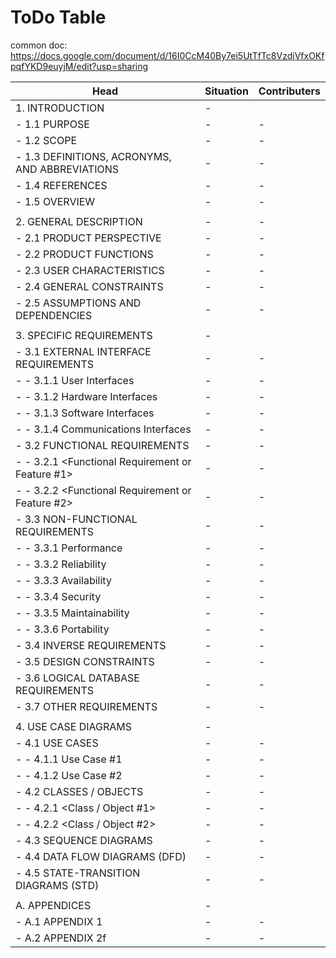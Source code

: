 # ToDo Table

common doc: https://docs.google.com/document/d/16I0CcM40By7ei5UtTfTc8VzdjVfxOKfpqfYKD9euyjM/edit?usp=sharing

|Head                                               |Situation|Contributers|
|---------------------------------------------------|---------|------------|
|1. INTRODUCTION|-||
| - 1.1 PURPOSE|-|-|
| - 1.2 SCOPE|-|-|
| - 1.3 DEFINITIONS, ACRONYMS, AND ABBREVIATIONS|-|-|
| - 1.4 REFERENCES|-|-|
| - 1.5 OVERVIEW|-|-|
||||
| 2. GENERAL DESCRIPTION|-|-|
| - 2.1 PRODUCT PERSPECTIVE|-|-|
| - 2.2 PRODUCT FUNCTIONS|-|-|
| - 2.3 USER CHARACTERISTICS|-|-|
| - 2.4 GENERAL CONSTRAINTS|-|-|
| - 2.5 ASSUMPTIONS AND DEPENDENCIES|-|-|
||||
| 3. SPECIFIC REQUIREMENTS|-||
| - 3.1 EXTERNAL INTERFACE REQUIREMENTS|-|-|
| - - 3.1.1 User Interfaces|-|-|
| - - 3.1.2 Hardware Interfaces|-|-|
| - - 3.1.3 Software Interfaces|-|-|
| - - 3.1.4 Communications Interfaces|-|-|
| - 3.2 FUNCTIONAL REQUIREMENTS|-|-|
| - - 3.2.1 <Functional Requirement or Feature #1>|-|-|
| - - 3.2.2 <Functional Requirement or Feature #2>|-|-|
| - 3.3 NON-FUNCTIONAL REQUIREMENTS|-|-|
| - - 3.3.1 Performance|-|-|
| - - 3.3.2 Reliability|-|-|
| - - 3.3.3 Availability|-|-|
| - - 3.3.4 Security|-|-|
| - - 3.3.5 Maintainability|-|-|
| - - 3.3.6 Portability|-|-|
| - 3.4 INVERSE REQUIREMENTS|-|-|
| - 3.5 DESIGN CONSTRAINTS|-|-|
| - 3.6 LOGICAL DATABASE REQUIREMENTS|-|-|
| - 3.7 OTHER REQUIREMENTS|-|-|
||||
| 4. USE CASE DIAGRAMS|-||
| - 4.1 USE CASES|-|-|
| - - 4.1.1 Use Case #1|-|-|
| - - 4.1.2 Use Case #2|-|-|
| - 4.2 CLASSES / OBJECTS|-|-|
| - - 4.2.1 <Class / Object #1>|-|-|
| - - 4.2.2 <Class / Object #2>|-|-|
| - 4.3 SEQUENCE DIAGRAMS|-|-|
| - 4.4 DATA FLOW DIAGRAMS (DFD)|-|-|
| - 4.5 STATE-TRANSITION DIAGRAMS (STD)|-|-|
||||
| A. APPENDICES|-||
| - A.1 APPENDIX 1|-|-|
| - A.2 APPENDIX 2f|-|-|
